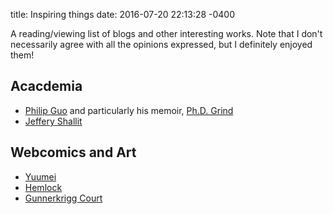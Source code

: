 title: Inspiring things
date:   2016-07-20 22:13:28 -0400

A reading/viewing list of blogs and other interesting works. Note that I don't necessarily agree with all the opinions expressed, but I definitely enjoyed them!

## Acacdemia
- [Philip Guo](http://www.pgbovine.net/PhD-memoir.htm) and particularly his memoir, [Ph.D. Grind](http://www.pgbovine.net/PhD-memoir.htm)
- [Jeffery Shallit](http://recursed.blogspot.ca)

## Webcomics and Art
- [Yuumei](http://www.yuumeiart.com/)
- [Hemlock](http://hemlock.smackjeeves.com/)
- [Gunnerkrigg Court](http://gunnerkrigg.com/)